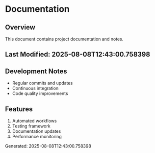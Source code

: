 # Documentation

## Overview
This document contains project documentation and notes.

## Last Modified: 2025-08-08T12:43:00.758398

## Development Notes
- Regular commits and updates
- Continuous integration
- Code quality improvements

## Features
1. Automated workflows
2. Testing framework
3. Documentation updates
4. Performance monitoring

Generated: 2025-08-08T12:43:00.758398
